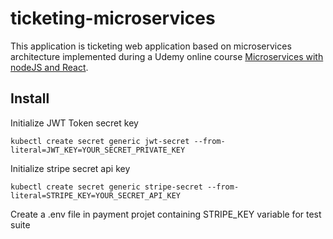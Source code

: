 # ticketing-microservices

This application is ticketing web application based on microservices architecture implemented during a Udemy online course [Microservices with nodeJS and React](https://www.udemy.com/course/microservices-with-node-js-and-react/).

## Install

Initialize JWT Token secret key

```
kubectl create secret generic jwt-secret --from-literal=JWT_KEY=YOUR_SECRET_PRIVATE_KEY
```

Initialize stripe secret api key

```
kubectl create secret generic stripe-secret --from-literal=STRIPE_KEY=YOUR_SECRET_API_KEY
```

Create a .env file in payment projet containing STRIPE_KEY variable for test suite
